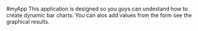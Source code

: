 #myApp This application is designed so you guys can undestand how to create dynamic bar charts. You can alos add values from the form see the graphical results. 